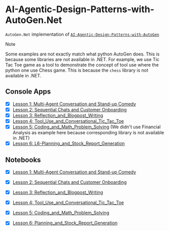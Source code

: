 # AI-Agentic-Design-Patterns-with-AutoGen.Net

`AutoGen.Net` implementation of [`AI-Agentic-Design-Patterns-with-AutoGen`](https://www.deeplearning.ai/short-courses/ai-agentic-design-patterns-with-autogen/)

> [!Note]
> Some examples are not exactly match what python AutoGen does. This is because some libraries are not available in .NET. For example, we use Tic Tac Toe game as a tool to demonstrate the concept of tool use where the python one use Chess game. This is because the `chess` library is not available in .NET.

## Console Apps
- [x] [Lesson 1: Multi-Agent Conversation and Stand-up Comedy](./L1_MultiAgent_Conversation_and_Standup_Comedy/)
- [x] [Lesson 2: Sequential Chats and Customer Onboarding](./L2_Sequential_Chats_and_Customer_Onboarding/)
- [x] [Lesson 3: Reflection_and_Blogpost_Writing](./L3_Reflection_and_Blogpost_Writing/)
- [x] [Lesson 4: Tool_Use_and_Conversational_Tic_Tac_Toe](./L4_Tool_Use_and_Conversational_Tic_Tac_Toe/)
- [x] [Lesson 5: Coding_and_Math_Problem_Solving](./L5_Coding_and_Math_Problem_Solving/) (We didn't use Financial Analysis as example here because corresponding library is not available in .NET)
- [x] [Lesson 6: L6-Planning_and_Stock_Report_Generation](./L6-Planning_and_Stock_Report_Generation/)

## Notebooks
- [x] [Lesson 1: Multi-Agent Conversation and Stand-up Comedy](./notebook/L1_MultiAgent_Conversation_and_Standup_Comedy.ipynb)
- [x] [Lesson 2: Sequential Chats and Customer Onboarding](./notebook/L2_Sequential_Chats_and_Customer_Onboarding.ipynb)
- [x] [Lesson 3: Reflection_and_Blogpost_Writing](./notebook/L3_Reflection_and_Blogpost_Writing.ipynb)
- [x] [Lesson 4: Tool_Use_and_Conversational_Tic_Tac_Toe](./notebook/L4_Tool_Use_and_Conversational_Tic_Tac_Toe.ipynb)
- [x] [Lesson 5: Coding_and_Math_Problem_Solving](./notebook/L5-Coding_and_Math_Problem_Solving.ipynb)
- [x] [Lesson 6: Planning_and_Stock_Report_Generation](./notebook/L6-Planning_and_Stock_Report_Generation.ipynb.ipynb)

